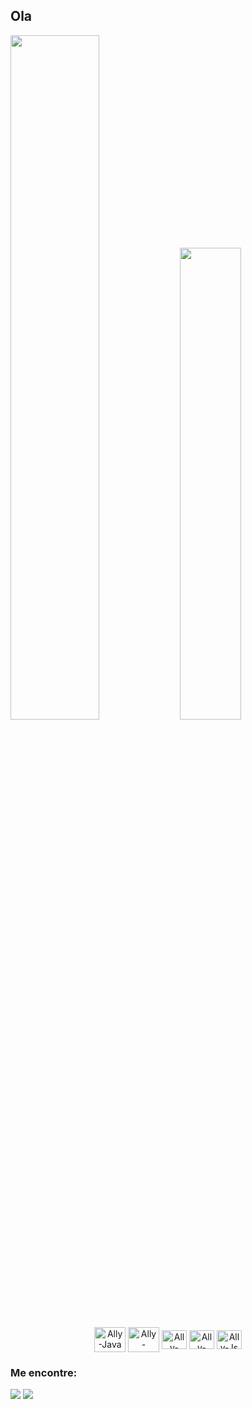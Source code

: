 ## Ola  
<div>
  <img width="53%" src="https://github-readme-stats.vercel.app/api?username=ranyviih&show_icons=true&theme=github_dark&hide_border=true"/> 
  <img width="44%" src="https://github-readme-stats.vercel.app/api/top-langs/?username=ranyviih&layout=compact&theme=github_dark&hide_border=true"/>
  <br>
</div>

<div align="center" style="display: inline_block">
  <img align="center" alt="Ally-Java" height="40" width="50" src="https://cdn.jsdelivr.net/gh/devicons/devicon/icons/java/java-original .svg" />
  <img align="center" alt="Ally-Python" height="40" width="50" src="https://cdn.jsdelivr.net/gh/devicons/devicon/icons/python/python-original -wordmark.svg" />
  <img align="center" alt="Ally-HTML" height="30" width="40" src="https://raw.githubusercontent.com/devicons/devicon/master/icons/html5/html5-original .svg">
  <img align="center" alt="Ally-CSS" height="30" width="40" src="https://raw.githubusercontent.com/devicons/devicon/master/icons/css3/css3-original .svg">
  <img align="center" alt="Ally-Js" height="30" width="40" src="https://raw.githubusercontent.com/devicons/devicon/master/icons/javascript/javascript-plain .svg">
</div>


### Me encontre:
<div>
  <a href="https://twitter.com/Rany_Viih" target="_blank"><img src="https://img.shields.io/badge/Twitter-20232A?style=for-the-badge&logo=twitter&logoColor=white" target="_blank"></a>
  <a href="https://www.instagram.com/rany_viihh/" target="_blank"><img src="https://img.shields.io/badge/-Instagram-20232A?style=for-the-badge&logo=instagram&logoColor=white" target="_blank"></a> 
  

</div>

<!--
**ranyviih/ranyviih** is a ✨ _special_ ✨ repository because its `README.md` (this file) appears on your GitHub profile.

Here are some ideas to get you started:

- 🔭 I’m currently working on ...
- 🌱 I’m currently learning ...
- 👯 I’m looking to collaborate on ...
- 🤔 I’m looking for help with ...
- 💬 Ask me about ...
- 📫 How to reach me: ...
- 😄 Pronouns: ...
- ⚡ Fun fact: ...
-->



